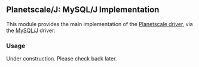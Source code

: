 
## Planetscale/J: MySQL/J Implementation

This module provides the main implementation of the [Planetscale driver][1], via the [MySQL/J][2] driver.

### Usage

Under construction. Please check back later.

[1]: ../driver
[2]: https://dev.mysql.com/downloads/connector/j/

